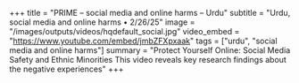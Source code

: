 +++
title = "PRIME – social media and online harms – Urdu"
subtitle = "Urdu, social media and online harms • 2/26/25"
image = "/images/outputs/videos/hqdefault_social.jpg"
video_embed = "https://www.youtube.com/embed/jmbZFXpxaak"
tags = ["urdu", "social media and online harms"]
summary = "Protect Yourself Online: Social Media Safety and Ethnic Minorities This video reveals key research findings about the negative experiences"
+++
